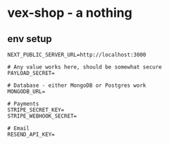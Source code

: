 # vex-shop - a nothing
 
## env setup
```env
NEXT_PUBLIC_SERVER_URL=http://localhost:3000

# Any value works here, should be somewhat secure
PAYLOAD_SECRET=

# Database - either MongoDB or Postgres work
MONGODB_URL=

# Payments
STRIPE_SECRET_KEY=
STRIPE_WEBHOOK_SECRET=

# Email
RESEND_API_KEY=
```
